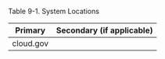 <!--
This data cannot be pulled from OSCAL (yet), so if this is applicable to your system you must maintain the list here.
-->

Table 9-1. System Locations

| Primary | Secondary (if applicable) |
| ------- | ------------------------- |
| cloud.gov | |
